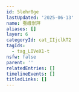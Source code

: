 ```yaml
---
id: 5lehr8ge
lastUpdated: '2025-06-13'
name: 蚕蛾崇拜
aliases: []
layer: 6
categoryId: cat_IIjclkT2
tagIds:
  - tag_LIVeX1-t
nsfw: false
parent: ''
relatedEntries: []
timelineEvents: []
titledLinks: []
---
```


